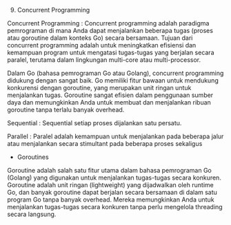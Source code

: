 9. Concurrent Programming

Concurrent Programming : Concurrent programming adalah paradigma pemrograman di mana Anda dapat menjalankan beberapa tugas (proses atau goroutine dalam konteks Go) secara bersamaan. Tujuan dari concurrent programming adalah untuk meningkatkan efisiensi dan kemampuan program untuk mengatasi tugas-tugas yang berjalan secara paralel, terutama dalam lingkungan multi-core atau multi-processor.

Dalam Go (bahasa pemrograman Go atau Golang), concurrent programming didukung dengan sangat baik. Go memiliki fitur bawaan untuk mendukung konkurensi dengan goroutine, yang merupakan unit ringan untuk menjalankan tugas. Goroutine sangat efisien dalam penggunaan sumber daya dan memungkinkan Anda untuk membuat dan menjalankan ribuan goroutine tanpa terlalu banyak overhead.


Sequential : Sequential setiap proses dijalankan satu persatu.

Parallel : Paralel adalah kemampuan untuk menjalankan pada beberapa jalur atau menjalankan secara stimultant pada beberapa proses sekaligus

- Goroutines 

Goroutine adalah salah satu fitur utama dalam bahasa pemrograman Go (Golang) yang digunakan untuk menjalankan tugas-tugas secara konkuren. Goroutine adalah unit ringan (lightweight) yang dijadwalkan oleh runtime Go, dan banyak goroutine dapat berjalan secara bersamaan di dalam satu program Go tanpa banyak overhead. Mereka memungkinkan Anda untuk menjalankan tugas-tugas secara konkuren tanpa perlu mengelola threading secara langsung.
